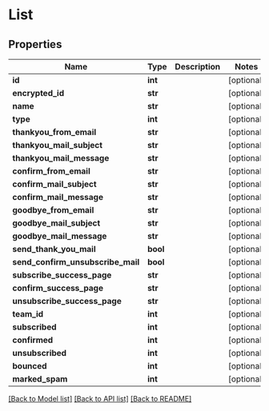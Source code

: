 # List

## Properties
Name | Type | Description | Notes
------------ | ------------- | ------------- | -------------
**id** | **int** |  | [optional] 
**encrypted_id** | **str** |  | [optional] 
**name** | **str** |  | [optional] 
**type** | **int** |  | [optional] 
**thankyou_from_email** | **str** |  | [optional] 
**thankyou_mail_subject** | **str** |  | [optional] 
**thankyou_mail_message** | **str** |  | [optional] 
**confirm_from_email** | **str** |  | [optional] 
**confirm_mail_subject** | **str** |  | [optional] 
**confirm_mail_message** | **str** |  | [optional] 
**goodbye_from_email** | **str** |  | [optional] 
**goodbye_mail_subject** | **str** |  | [optional] 
**goodbye_mail_message** | **str** |  | [optional] 
**send_thank_you_mail** | **bool** |  | [optional] 
**send_confirm_unsubscribe_mail** | **bool** |  | [optional] 
**subscribe_success_page** | **str** |  | [optional] 
**confirm_success_page** | **str** |  | [optional] 
**unsubscribe_success_page** | **str** |  | [optional] 
**team_id** | **int** |  | [optional] 
**subscribed** | **int** |  | [optional] 
**confirmed** | **int** |  | [optional] 
**unsubscribed** | **int** |  | [optional] 
**bounced** | **int** |  | [optional] 
**marked_spam** | **int** |  | [optional] 

[[Back to Model list]](../README.md#documentation-for-models) [[Back to API list]](../README.md#documentation-for-api-endpoints) [[Back to README]](../README.md)


